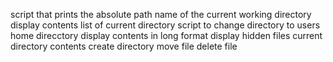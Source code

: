 script that prints the absolute path name of the current working directory
display contents list of current directory
script to change directory to users home direcctory
display contents in long format
display hidden files
current directory contents
create directory
move file
delete file
